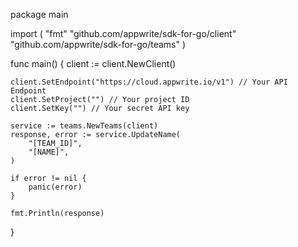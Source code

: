 package main

import (
    "fmt"
    "github.com/appwrite/sdk-for-go/client"
    "github.com/appwrite/sdk-for-go/teams"
)

func main() {
    client := client.NewClient()

    client.SetEndpoint("https://cloud.appwrite.io/v1") // Your API Endpoint
    client.SetProject("") // Your project ID
    client.SetKey("") // Your secret API key

    service := teams.NewTeams(client)
    response, error := service.UpdateName(
        "[TEAM_ID]",
        "[NAME]",
    )

    if error != nil {
        panic(error)
    }

    fmt.Println(response)
}
